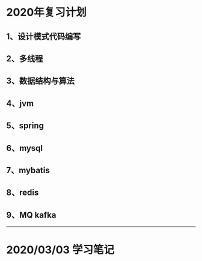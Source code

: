 # 2020年复习计划
## 1、设计模式代码编写
## 2、多线程
## 3、数据结构与算法
## 4、jvm
## 5、spring
## 6、mysql
## 7、mybatis
## 8、redis
## 9、MQ kafka

--------------------------------------------------------------
# 2020/03/03 学习笔记